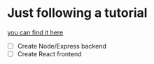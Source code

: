 # Just following a tutorial

[you can find it here](https://www.youtube.com/watch?v=ldYcgPKEZC8)

- [ ] Create Node/Express backend
- [ ] Create React frontend
